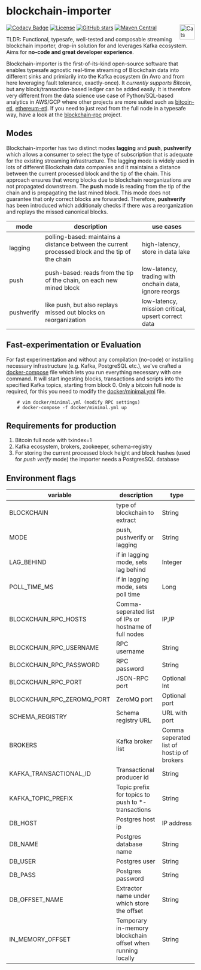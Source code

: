 # blockchain-importer
[![Codacy Badge](https://api.codacy.com/project/badge/Grade/202ed1ef51524b749560c0ffd78400f7)](https://www.codacy.com/manual/jpzk/blockchain-importer?utm_source=github.com&amp;utm_medium=referral&amp;utm_content=jpzk/blockchain-rpc&amp;utm_campaign=Badge_Grade)
[![License](http://img.shields.io/:license-Apache%202-blue.svg)](http://www.apache.org/licenses/LICENSE-2.0.txt) [![GitHub stars](https://img.shields.io/github/stars/jpzk/blockchain-importer.svg?style=flat)](https://github.com/jpzk/bitcoin-importer/stargazers) 
[![Maven Central](https://img.shields.io/maven-central/v/com.madewithtea/blockchain-importer_2.13.svg)](https://search.maven.org/search?q=com.madewithtea%20blockchain-importer) <img src="https://typelevel.org/cats/img/cats-badge.svg" height="40px" align="right" alt="Cats friendly" /></a>

TLDR: Functional, typesafe, well-tested and composable streaming blockchain importer, drop-in solution for and leverages Kafka ecosystem. Aims for **no-code and great developer experience**. 

Blockchain-importer is the first-of-its-kind open-source software that enables typesafe agnostic real-time streaming of Blockchain data into different sinks and primiarily into the Kafka ecosystem (in Avro and from here leveraging fault tolerance, exactly-once). It *currently supports Bitcoin*, but any block/transaction-based ledger can be added easily. It is therefore very different from the data science use case of Python/SQL-based analytics in AWS/GCP where other projects are more suited such as [bitcoin-etl](https://github.com/blockchain-etl/bitcoin-etl), [ethereum-etl](https://github.com/blockchain-etl/ethereum-etl). If you need to just read from the full node in a typesafe way, have a look at the [blockchain-rpc](https://github.com/jpzk/blockchain-rpc) project.

## Modes

Blockchain-importer has two distinct modes **lagging** and **push**, **pushverify** which allows a consumer to select the type of subscription that is adequate for the existing streaming infrastructure. The lagging mode is widely used in lots of different Blockchain data companies and it maintains a distance between the current processed block and the tip of the chain. This approach ensures that wrong blocks due to blockchain reorganizations are not propagated downstream. The **push** mode is reading from the tip of the chain and is propagating the last mined block. This mode does not guarantee that only correct blocks are forwarded. Therefore, **pushverify** has been introduced which additionaly checks if there was a reorganization and replays the missed canonical blocks. 

| mode | description                                                | use cases |
| -------------------------- | ---------------------------------------------------------- | ------------------------------------------ |
| lagging | polling-based: maintains a distance between the current processed block and the tip of the chain | high-latency, store in data lake |
| push                      | push-based: reads from the tip of the chain, on each new mined block| low-latency, trading with onchain data, ignore reorgs |
| pushverify                      | like push, but also replays missed out blocks on reorganization | low-latency, mission critical, upsert correct data  |

## Fast-experimentation or Evaluation

For fast experimentation and without any compilation (no-code) or installing necessary infrastructure (e.g. Kafka, PostgreSQL etc.), we've crafted a [docker-compose](https://docs.docker.com/compose/) file which lets you run everything necessary with one command. It will start ingesting blocks, transactions and scripts into the specified Kafka topics, starting from block 0. Only a bitcoin full node is required, for this you need to modify the [docker/minimal.yml](https://github.com/jpzk/blockchain-importer/blob/master/docker/minimal.yml) file. 

```
    # vim docker/minimal.yml (modify RPC settings)
    # docker-compose -f docker/minimal.yml up
```

## Requirements for production

1. Bitcoin full node with txindex=1 
2. Kafka ecosystem, brokers, zookeeper, schema-registry 
3. For storing the current processed block height and block hashes (used for *push verify* mode) the importer needs a PostgresSQL database

## Environment flags

| variable                   | description                                                | type                                       |
| -------------------------- | ---------------------------------------------------------- | ------------------------------------------ |
| BLOCKCHAIN                 | type of blockchain to extract                              | String                                     |
| MODE                       | push, pushverify or lagging                                | String                                     |
| LAG_BEHIND                 | if in lagging mode, sets lag behind                        | Integer                                    |
| POLL_TIME_MS               | if in lagging mode, sets poll time                         | Long                                       |
| BLOCKCHAIN_RPC_HOSTS       | Comma-seperated list of IPs or hostname of full nodes      | IP,IP                                      |
| BLOCKCHAIN_RPC_USERNAME    | RPC username                                               | String                                     |
| BLOCKCHAIN_RPC_PASSWORD    | RPC password                                               | String                                     |
| BLOCKCHAIN_RPC_PORT        | JSON-RPC port                                              | Optional Int                               |
| BLOCKCHAIN_RPC_ZEROMQ_PORT | ZeroMQ port                                                | Optional port                              |
| SCHEMA_REGISTRY            | Schema registry URL                                        | URL with port                              |
| BROKERS                    | Kafka broker list                                          | Comma seperated list of host:ip of brokers |
| KAFKA_TRANSACTIONAL_ID     | Transactional producer id                                  | String                                     |
| KAFKA_TOPIC_PREFIX         | Topic prefix for topics to push to \*-transactions         | String                                     |
| DB_HOST                    | Postgres host ip                                           | IP address                                 |
| DB_NAME                    | Postgres database name                                     | String                                     |
| DB_USER                    | Postgres user                                              | String                                     |
| DB_PASS                    | Postgres password                                          | String                                     |
| DB_OFFSET_NAME             | Extractor name under which store the offset                | String                                     |
| IN_MEMORY_OFFSET           | Temporary in-memory blockchain offset when running locally | String                                     |                             | String                                     |
